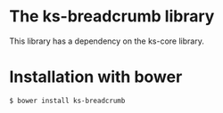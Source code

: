 # The ks-breadcrumb library

This library has a dependency on the ks-core library.


# Installation with bower

```console
$ bower install ks-breadcrumb
```
